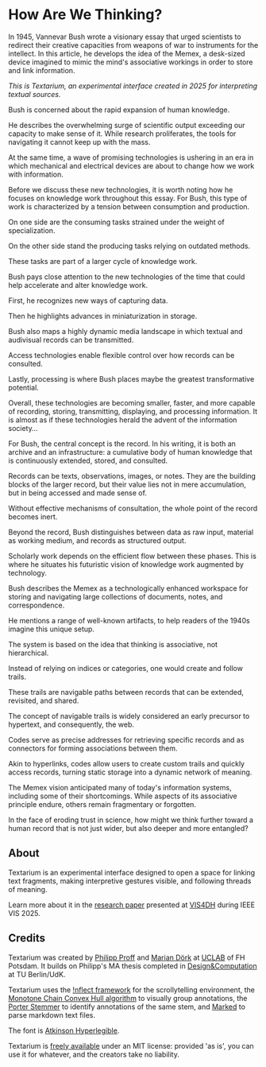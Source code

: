 # How Are We Thinking?

[](txt/#bush&annotations=A($to_read_the_text(681,507,255,255,255),$you_can_scroll_left(638,476,255,255,255));A($to_read_an_interpretation(805,723,255,255,255),$scroll_on_the_right(855,690,255,255,255)))
In 1945, Vannevar Bush wrote a visionary essay that urged scientists to redirect their creative capacities from weapons of war to instruments for the intellect. In this article, he develops the idea of the Memex, a desk-sized device imagined to mimic the mind's associative workings in order to store and link information.

*This is Textarium, an experimental interface created in 2025 for interpreting textual sources.*


[](txt/#bush&annotations=!2_mountain_of_research(795,516,255,252,65))
Bush is concerned about the rapid expansion of human knowledge.


[](txt/#bush&annotations=difficulty(747,681,141,134,0);!0_mass(753,518,141,134,0);maze(684,883,141,134,0);catastrophe(721,331,141,134,0);mountain_of_research(715,82,255,252,65))
He describes the overwhelming surge of scientific output exceeding our capacity to make sense of it. While research proliferates, the tools for navigating it cannot keep up with the mass.


[](txt/#bush&annotations=difficulty(587,388,141,134,0);!0_mass(587,323,141,134,0);maze(565,449,141,134,0);catastrophe(606,262,141,134,0);mountain_of_research(635,73,255,251,0);signs_of_a_change(727,597,0,253,255);powerful_instrumentalities(753,743,0,253,255))
At the same time, a wave of promising technologies is ushering in an era in which mechanical and electrical devices are about to change how we work with information.


[](txt/#bush&annotations=$KNOWLEDGE_WORK(753,577,255,255,255);signs_of_a_change(683,111,0,253,255);!0_powerful_instrumentalities(754,192,0,253,255))
Before we discuss these new technologies, it is worth noting how he focuses on knowledge work throughout this essay. For Bush, this type of work is characterized by a tension between consumption and production.


[](txt/#bush&annotations=reviewing(659,480,0,200,0);grasping(653,564,0,200,0);!0_reading(656,648,0,200,0);$consuming_knowledge(657,393,255,255,255);$KEY_TASKS_OF(867,547,255,255,255);$KNOWLEDGE_WORK(865,610,255,255,255))
On one side are the consuming tasks strained under the weight of specialization.


[](txt/#bush&annotations=transmitting(858,521,0,200,0);publication(852,691,0,200,0);!0_writing(852,611,0,200,0);$producing_knowledge(856,449,255,255,255);$KEY_TASKS_OF(649,542,255,255,255);$KNOWLEDGE_WORK(643,616,255,255,255))
On the other side stand the producing tasks relying on outdated methods.


[](txt/#bush&annotations=writing(933,514,0,200,0);transmitting(913,440,0,200,0);!0_publication(930,596,0,200,0);reviewing(599,497,0,200,0);grasping(573,585,0,200,0);reading(585,670,0,200,0);$KEY_TASKS_OF(760,548,255,255,255);$KNOWLEDGE_WORK(762,646,255,255,255);typesetting(907,678,0,200,0);printing(864,753,0,200,0);distribution(782,818,0,200,0);correction(644,426,0,200,0);comment(842,379,0,200,0);interpreting(624,732,0,200,0);remember(725,375,0,200,0);talking(688,794,0,200,0))
These tasks are part of a larger cycle of knowledge work.



[](txt/#bush&annotations=signs_of_a_change(565,496,0,253,255);!1_powerful_instrumentalities(593,546,0,253,255);$EMERGING_TECHNOLOGIES(822,522,255,255,255))
Bush pays close attention to the new technologies of the time that could help accelerate and alter knowledge work.


<!-- capture -->
[](txt/#bush&annotations=A(photocell(701,459,0,253,255),camera(658,655,0,253,255),photography(665,562,0,253,255),!0_typewriter(692,729,0,253,255),$capturing_data(792,592,255,255,255));$EMERGING_TECHNOLOGIES(735,303,255,255,255))
First, he recognizes new ways of capturing data.


<!-- store -->
[](txt/#bush&annotations=A(!0_typewriter(689,325,0,253,255),photocell(685,218,0,253,255),camera(661,290,0,253,255),$capturing_data(778,273,255,255,255),photography(669,255,0,253,255));A(wax_disks(725,567,0,253,255),magnetic_wires(699,623,0,253,255),microfilm(663,737,0,253,255),film(628,682,0,253,255),microphotography(735,797,0,253,255),$storage_technologies(793,691,255,255,255));$EMERGING_TECHNOLOGIES(732,141,255,255,255))
Then he highlights advances in miniaturization in storage.


<!-- transmit -->
[](txt/#bush&annotations=A(typewriter(624,275,0,253,255),photocell(625,173,0,253,255),camera(595,244,0,253,255),$capturing_data(707,228,255,255,255),photography(600,208,0,253,255));A(wax_disks(858,285,0,253,255),$storage_technologies(855,353,255,255,255),magnetic_wires(818,321,0,253,255),microfilm(786,387,0,253,255),microphotography(852,432,0,253,255),!0_film(740,351,0,253,255));A(facsimile(600,664,0,253,255),telephone(660,588,0,253,255),automatic_telephone_exchange(659,731,0,253,255),radio(666,806,0,253,255),television(729,852,0,253,255),$means_of_transmission(771,657,255,255,255));$EMERGING_TECHNOLOGIES(720,91,255,255,255))
Bush also maps a highly dynamic media landscape in which textual and audivisual records can be transmitted.


<!-- access -->
[](txt/#bush&annotations=A(typewriter(602,227,0,253,255),photocell(600,106,0,253,255),camera(571,189,0,253,255),$capturing_data(668,179,255,255,255),photography(562,149,0,253,255));A(wax_disks(869,196,0,253,255),$storage_technologies(886,266,255,255,255),magnetic_wires(840,232,0,253,255),microfilm(807,304,0,253,255),film(774,259,0,253,255),microphotography(868,332,0,253,255));A(!0_telephone(671,368,0,253,255),radio(603,435,0,253,255),television(679,437,0,253,255),automatic_telephone_exchange(645,403,0,253,255),facsimile(574,369,0,253,255),$means_of_transmission(633,332,255,255,255));A(cathode_ray_tubes(727,616,0,253,255),translucent_screens(744,832,0,253,255),keyboard(665,757,0,253,255),projection(684,691,0,253,255),$access(820,717,255,255,255));$EMERGING_TECHNOLOGIES(746,61,255,255,255))
Access technologies enable flexible control over how records can be consulted.


<!-- process -->
[](txt/#bush&annotations=A(typewriter(602,227,0,253,255),!6_photocell(600,106,0,253,255),camera(571,189,0,253,255),$capturing_data(668,179,255,255,255),photography(562,149,0,253,255));A(wax_disks(868,160,0,253,255),$storage_technologies(885,230,255,255,255),magnetic_wires(839,196,0,253,255),microfilm(806,269,0,253,255),film(773,224,0,253,255),microphotography(870,313,0,253,255));A(telephone(666,378,0,253,255),radio(592,448,0,253,255),television(671,452,0,253,255),automatic_telephone_exchange(629,413,0,253,255),facsimile(578,378,0,253,255),$means_of_transmission(624,346,255,255,255));A(cathode_ray_tubes(778,529,0,253,255),keyboard(704,611,0,253,255),projection(720,568,0,253,255),$access(812,569,255,255,255),translucent_screens(830,615,0,253,255));A(thermionic_tubes(688,731,0,253,255),relay_combinations(641,820,0,253,255),machine(720,897,0,253,255),$processing_systems(810,812,255,255,255));$EMERGING_TECHNOLOGIES(746,61,255,255,255))
Lastly, processing is where Bush places maybe the greatest transformative potential.


[](txt/#bush&annotations=A(typewriter(702,245,0,253,255),photocell(700,124,0,253,255),camera(671,207,0,253,255),$capturing_data(768,197,255,255,255),photography(662,167,0,253,255));A(wax_disks(728,319,0,253,255),$storage_technologies(745,389,255,255,255),magnetic_wires(699,355,0,253,255),microfilm(663,424,0,253,255),film(633,383,0,253,255),microphotography(729,460,0,253,255));A(telephone(731,563,0,253,255),radio(657,633,0,253,255),television(736,637,0,253,255),automatic_telephone_exchange(694,598,0,253,255),facsimile(643,563,0,253,255),$means_of_transmission(689,531,255,255,255));A(cathode_ray_tubes(722,698,0,253,255),keyboard(648,780,0,253,255),!4_projection(664,737,0,253,255),$access(756,751,255,255,255),translucent_screens(770,793,0,253,255));A(thermionic_tubes(688,872,0,253,255),relay_combinations(652,903,0,253,255),machine(699,936,0,253,255),$processing_systems(809,907,255,255,255));$EMERGING_TECHNOLOGIES(716,70,255,255,255))
Overall, these technologies are becoming smaller, faster, and more capable of recording, storing, transmitting, displaying, and processing information. It is almost as if these technologies herald the advent of the information society…


For Bush, the central concept is the record. In his writing, it is both an archive and an infrastructure: a cumulative body of human knowledge that is continuously extended, stored, and consulted. 
[](txt/#bush&annotations=!2_record(750,485,0,109,143))


Records can be texts, observations, images, or notes. They are the building blocks of the larger record, but their value lies not in mere accumulation, but in being accessed and made sense of. 
[](txt/#bush&annotations=!7_record(750,554,0,109,143))

Without effective mechanisms of consultation, the whole point of the record becomes inert.


Beyond the record, Bush distinguishes between data as raw input, material as working medium, and records as structured output. 
[](txt/#bush&annotations=!16_record(739,416,0,109,143);data(686,649,0,109,143);material(792,548,0,109,143))

Scholarly work depends on the efficient flow between these phases. This is where he situates his futuristic vision of knowledge work augmented by technology.


[](txt/#bush&annotations=!1_MEMEX(750,520,255,64,255))
Bush describes the Memex as a technologically enhanced workspace for storing and navigating large collections of documents, notes, and correspondence.


[](txt/#bush&annotations=A(book(656,740,145,145,145),page(647,697,145,145,145),desk(666,620,145,145,145),levers(651,655,145,145,145),library(676,783,145,145,145),shelf(702,817,145,145,145),$legacy_hardware(758,709,255,255,255));!1_MEMEX(720,428,255,64,255))
He mentions a range of well-known artifacts, to help readers of the 1940s imagine this unique setup.


The system is based on the idea that thinking is associative, not hierarchical. 
[](txt/#bush&annotations=A(path(703,400,148,33,146),!2_association(703,450,148,33,146),trails(703,500,148,33,146));MEMEX(707,614,255,64,255))

Instead of relying on indices or categories, one would create and follow trails.


These trails are navigable paths between records that can be extended, revisited, and shared.
[](txt/#bush&annotations=A(path(714,376,148,33,146),association(688,418,148,33,146),$the_web_avant_la_link(795,464,255,255,255),!15_trails(659,465,148,33,146),linking(733,547,148,33,146),joining(682,508,148,33,146));MEMEX(750,690,255,64,255))

The concept of navigable trails is widely considered an early precursor to hypertext, and consequently, the web.


[](txt/#bush&annotations=A(path(818,391,148,33,146),association(856,440,148,33,146),$the_web_avant_la_link(765,489,255,255,255),trails(890,492,148,33,146),linking(806,584,148,33,146),joining(859,535,148,33,146));MEMEX(694,722,255,64,255);!9_code(585,498,148,33,146))
Codes serve as precise addresses for retrieving specific records and as connectors for forming associations between them.

Akin to hyperlinks, codes allow users to create custom trails and quickly access records, turning static storage into a dynamic network of meaning.


The Memex vision anticipated many of today's information systems, including some of their shortcomings. While aspects of its associative principle endure, others remain fragmentary or forgotten.
[](txt/#bush&annotations=A(path(694,905,148,33,146),association(574,905,148,33,146),$the_web_avant_la_link(629,868,255,255,255),trails(647,910,148,33,146),linking(707,949,148,33,146),joining(642,951,148,33,146),code(584,948,148,33,146));A(book(899,940,145,145,145),page(934,936,145,145,145),desk(864,909,145,145,145),levers(932,900,145,145,145),library(852,945,145,145,145),shelf(800,944,145,145,145),$legacy_hardware(850,876,255,255,255));A(typewriter(577,465,0,253,255),photocell(572,429,0,253,255),camera(630,436,0,253,255),$capturing_data(632,491,255,255,255),photography(655,464,0,253,255));A(wax_disks(808,435,0,253,255),$storage_technologies(855,500,255,255,255),magnetic_wires(896,430,0,253,255),microfilm(800,472,0,253,255),film(849,460,0,253,255),microphotography(928,467,0,253,255));A(telephone(906,648,0,253,255),radio(833,618,0,253,255),television(952,613,0,253,255),$means_of_transmission(890,580,255,255,255),automatic_telephone_exchange(906,647,0,253,255),facsimile(886,612,0,253,255));A(thermionic_tubes(582,614,0,253,255),$processing_systems(582,583,255,255,255),relay_combinations(582,650,0,253,255),machine(584,692,0,253,255));A(projection(725,650,0,253,255),$access(728,591,255,255,255),cathode_ray_tubes(723,629,0,253,255),translucent_screens(729,674,0,253,255));A(data(781,780,0,109,143),record(839,786,0,109,143),material(912,781,0,109,143),$CORE_CONCEPTS(690,776,255,255,255));A(remember(665,195,0,200,0),correction(608,208,0,200,0),comment(743,188,0,200,0),transmitting(822,190,0,200,0),writing(875,212,0,200,0),publication(906,243,0,200,0),typesetting(895,265,0,200,0),printing(867,301,0,200,0),distribution(824,326,0,200,0),talking(761,343,0,200,0),interpreting(705,330,0,200,0),reading(639,307,0,200,0),grasping(606,273,0,200,0),$KNOWLEDGE_WORK(749,271,255,255,255),$KEY_TASKS_OF(747,240,255,255,255),reviewing(581,237,0,200,0));!6_MEMEX(751,847,255,64,255);$EMERGING_TECHNOLOGIES(715,540,255,255,255);difficulty(658,113,141,134,0);mass(746,116,141,134,0);maze(592,88,141,134,0);catastrophe(839,93,141,134,0);mountain_of_research(723,58,255,252,65))


[](txt/#bush&annotations=A(numerous_items(668,370,255,251,0),millions_of_fine_thoughts(661,313,255,251,0),numerous_trails(742,415,255,251,0),$abundance(651,223,255,255,255),mountain_of_research(752,262,255,251,0));A(!3_mesh_of_associative_trails(782,792,0,199,252),intricate_web_of_trails(776,629,0,199,252),side_trail(710,683,0,199,252),side_excursions(769,730,0,199,252),$entanglement(771,573,255,255,255)))
In the face of eroding trust in science, how might we think further toward a human record that is not just wider, but also deeper and more entangled?


## About

[](txt/#bush&annotations=mountain_of_research(726,226,255,252,65);!0_scaffolding(730,759,255,251,0);skip_trail(726,521,255,251,0))
Textarium is an experimental interface designed to open a space for linking text fragments, making interpretive gestures visible, and following threads of meaning.

Learn more about it in the <a href="https://arxiv.org/abs/2509.13191">research paper</a> presented at <a href="https://vis4dh.dbvis.de">VIS4DH</a> during IEEE VIS 2025.


## Credits

[](txt/#bush&annotations=master(638,390,0,0,0);powerful_instrumentalities(706,627,0,0,0);!0_scientific_research(722,522,0,0,0))Textarium was created by <a href="https://philippproff.eu">Philipp Proff</a> and <a href="https://mariandoerk.de">Marian Dörk</a> at <a href="https://uclab.fh-potsdam.de">UCLAB</a> of FH Potsdam. It builds on Philipp's MA thesis completed in <a href="https://www.newpractice.net/study">Design&Computation</a> at TU Berlin/UdK.

Textarium uses the <a href="https://uclab.fh-potsdam.de/inflect/">!nflect framework</a> for the scrollytelling environment, the <a href="https://github.com/image-js/monotone-chain-convex-hull">Monotone Chain Convex Hull algorithm</a> to visually group annotations, the <a href="https://tartarus.org/martin/PorterStemmer/">Porter Stemmer</a> to identify annotations of the same stem, and <a href="https://marked.js.org">Marked</a> to parse markdown text files.

The font is <a href="https://www.brailleinstitute.org/freefont/">Atkinson Hyperlegible</a>.

Textarium is <a href="https://github.com/elproffesore/textarium">freely available</a> under an MIT license: provided 'as is', you can use it for whatever, and the creators take no liability.